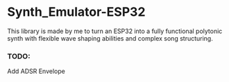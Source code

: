 # Synth_Emulator-ESP32 

This library is made by me to turn an ESP32 into a fully functional polytonic synth with flexible wave shaping abilities and complex song structuring.







### TODO:

Add ADSR Envelope